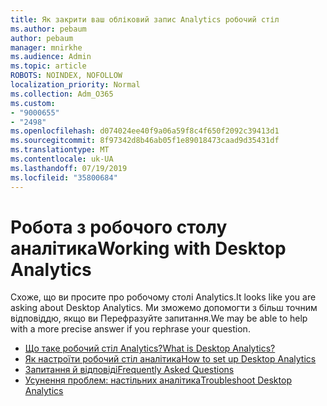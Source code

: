```yaml
---
title: Як закрити ваш обліковий запис Analytics робочий стіл
ms.author: pebaum
author: pebaum
manager: mnirkhe
ms.audience: Admin
ms.topic: article
ROBOTS: NOINDEX, NOFOLLOW
localization_priority: Normal
ms.collection: Adm_O365
ms.custom:
- "9000655"
- "2498"
ms.openlocfilehash: d074024ee40f9a06a59f8c4f650f2092c39413d1
ms.sourcegitcommit: 8f97342d8b46ab05f1e89018473caad9d35431df
ms.translationtype: MT
ms.contentlocale: uk-UA
ms.lasthandoff: 07/19/2019
ms.locfileid: "35800684"
---
```

# <a name="working-with-desktop-analytics"></a><span data-ttu-id="61cc2-102">Робота з робочого столу аналітика</span><span class="sxs-lookup"><span data-stu-id="61cc2-102">Working with Desktop Analytics</span></span>

<span data-ttu-id="61cc2-103">Схоже, що ви просите про робочому столі Analytics.</span><span class="sxs-lookup"><span data-stu-id="61cc2-103">It looks like you are asking about Desktop Analytics.</span></span> <span data-ttu-id="61cc2-104">Ми зможемо допомогти з більш точним відповіддю, якщо ви Перефразуйте запитання.</span><span class="sxs-lookup"><span data-stu-id="61cc2-104">We may be able to help with a more precise answer if you rephrase your question.</span></span>

- [<span data-ttu-id="61cc2-105">Що таке робочий стіл Analytics?</span><span class="sxs-lookup"><span data-stu-id="61cc2-105">What is Desktop Analytics?</span></span>](https://docs.microsoft.com/sccm/desktop-analytics/overview)
- [<span data-ttu-id="61cc2-106">Як настроїти робочий стіл аналітика</span><span class="sxs-lookup"><span data-stu-id="61cc2-106">How to set up Desktop Analytics</span></span>](https://docs.microsoft.com/sccm/desktop-analytics/set-up)
- [<span data-ttu-id="61cc2-107">Запитання й відповіді</span><span class="sxs-lookup"><span data-stu-id="61cc2-107">Frequently Asked Questions</span></span>](https://docs.microsoft.com/sccm/desktop-analytics/faq)
- [<span data-ttu-id="61cc2-108">Усунення проблем: настільних аналітика</span><span class="sxs-lookup"><span data-stu-id="61cc2-108">Troubleshoot Desktop Analytics</span></span>](https://docs.microsoft.com/sccm/desktop-analytics/troubleshooting)